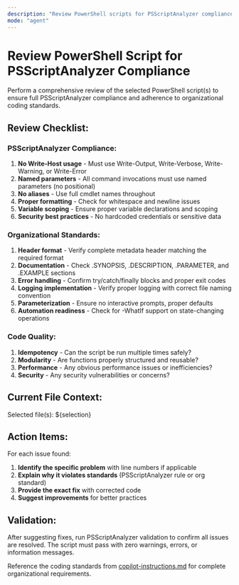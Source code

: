 ```yaml
---
description: "Review PowerShell scripts for PSScriptAnalyzer compliance and organizational standards"
mode: "agent"
---
```


# Review PowerShell Script for PSScriptAnalyzer Compliance

Perform a comprehensive review of the selected PowerShell script(s) to ensure full PSScriptAnalyzer compliance and adherence to organizational coding standards.

## Review Checklist:

### PSScriptAnalyzer Compliance:
1. **No Write-Host usage** - Must use Write-Output, Write-Verbose, Write-Warning, or Write-Error
2. **Named parameters** - All command invocations must use named parameters (no positional)
3. **No aliases** - Use full cmdlet names throughout
4. **Proper formatting** - Check for whitespace and newline issues
5. **Variable scoping** - Ensure proper variable declarations and scoping
6. **Security best practices** - No hardcoded credentials or sensitive data

### Organizational Standards:
1. **Header format** - Verify complete metadata header matching the required format
2. **Documentation** - Check .SYNOPSIS, .DESCRIPTION, .PARAMETER, and .EXAMPLE sections
3. **Error handling** - Confirm try/catch/finally blocks and proper exit codes
4. **Logging implementation** - Verify proper logging with correct file naming convention
5. **Parameterization** - Ensure no interactive prompts, proper defaults
6. **Automation readiness** - Check for -WhatIf support on state-changing operations

### Code Quality:
1. **Idempotency** - Can the script be run multiple times safely?
2. **Modularity** - Are functions properly structured and reusable?
3. **Performance** - Any obvious performance issues or inefficiencies?
4. **Security** - Any security vulnerabilities or concerns?

## Current File Context:
Selected file(s): ${selection}

## Action Items:
For each issue found:
1. **Identify the specific problem** with line numbers if applicable
2. **Explain why it violates standards** (PSScriptAnalyzer rule or org standard)
3. **Provide the exact fix** with corrected code
4. **Suggest improvements** for better practices

## Validation:
After suggesting fixes, run PSScriptAnalyzer validation to confirm all issues are resolved. The script must pass with zero warnings, errors, or information messages.

Reference the coding standards from [copilot-instructions.md](../copilot-instructions.md) for complete organizational requirements.
